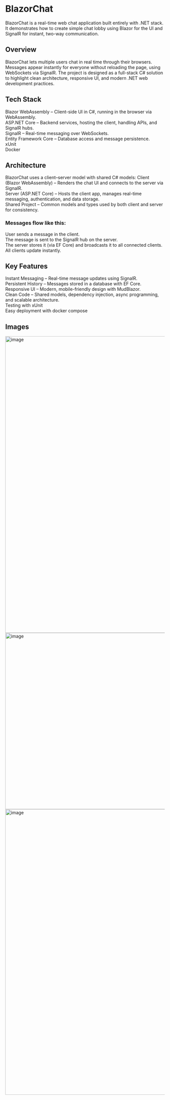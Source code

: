 # BlazorChat
BlazorChat is a real-time web chat application built entirely with .NET stack. It demonstrates how to create simple chat lobby using Blazor for the UI and SignalR for instant, two-way communication.

## Overview

BlazorChat lets multiple users chat in real time through their browsers. Messages appear instantly for everyone without reloading the page, using WebSockets via SignalR.
The project is designed as a full-stack C# solution to highlight clean architecture, responsive UI, and modern .NET web development practices.

## Tech Stack

Blazor WebAssembly – Client-side UI in C#, running in the browser via WebAssembly.  
ASP.NET Core – Backend services, hosting the client, handling APIs, and SignalR hubs.  
SignalR – Real-time messaging over WebSockets.  
Entity Framework Core – Database access and message persistence.  
xUnit  
Docker  

## Architecture

BlazorChat uses a client–server model with shared C# models:
Client (Blazor WebAssembly) – Renders the chat UI and connects to the server via SignalR.  
Server (ASP.NET Core) – Hosts the client app, manages real-time messaging, authentication, and data storage.  
Shared Project – Common models and types used by both client and server for consistency.  

### Messages flow like this: ###
User sends a message in the client.  
The message is sent to the SignalR hub on the server.  
The server stores it (via EF Core) and broadcasts it to all connected clients.  
All clients update instantly.  

## Key Features

Instant Messaging – Real-time message updates using SignalR.  
Persistent History – Messages stored in a database with EF Core.  
Responsive UI – Modern, mobile-friendly design with MudBlazor.  
Clean Code – Shared models, dependency injection, async programming, and scalable architecture.  
Testing with xUnit  
Easy deployment with docker compose  

## Images

<img width="1917" height="935" alt="image" src="https://github.com/user-attachments/assets/574d373c-4d61-4384-b845-03d5484df64a" />
<img width="1349" height="556" alt="image" src="https://github.com/user-attachments/assets/85b94c88-df36-46b2-b8a1-ec78ee3cd19a" />
<img width="1882" height="900" alt="image" src="https://github.com/user-attachments/assets/77a02404-dbb7-413f-ab6a-e5b718cf85a0" />
